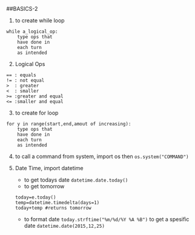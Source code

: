 ##BASICS-2

1. to create while loop    
```
while a_logical_op:
	type ops that 
	have done in
	each turn
	as intended
```
2. Logical Ops
```
== : equals
!= : not equal
>  : greater
<  : smaller
>= :greater and equal
<= :smaller and equal
```
3. to create for loop
```
for y in range(start,end,amout of increasing):
	type ops that 
	have done in
	each turn
	as intended

```
4. to call a command from system, import os then `os.system("COMMAND")`   
5. Date Time, import datetime 
	* to get todays date `datetime.date.today()`
	* to get tomorrow 

	```
	today=e.today()
 	temp=datetime.timedelta(days=1)
 	today+temp #returns tomorrow
	```
	* to format date `today.strftime("%m/%d/%Y %A %B")`
	to get a spesific date `datetime.date(2015,12,25)`
